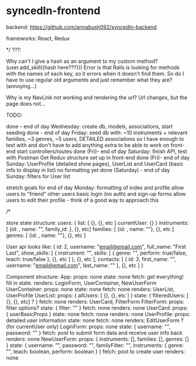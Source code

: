 # syncedIn-frontend

backend: https://github.com/annabush092/syncedIn-backend

frameworks: React, Redux

*/
???:

Why can't I give a hash as an argument to my custom method? (user.add_skill({hash here???}))
Error is that Rails is looking for methods with the names of each key, so it errors when it doesn't find them. So do I have to use regular old arguments and just remember what they are? (annoying...)

Why is my NavLink not working and rendering the url? Url changes, but the page does not...


TODO:

done - end of day Wednesday: create db, models, associations, start seeding
done - end of day Friday:
  seed db with:
    ~10 instruments + relevant families,
    ~3 genres,
    ~5 users,
    DETAILED associations so I have enough to test with and don't have to add
      anything extra to be able to work on front-end
  start controllers/routes
done (Fri)- end of day Saturday:
  finish API, test with Postman
  Get Redux structure set up in front-end
done (Fri)- end of day Sunday:
  UserProfile (detailed show pages),
  UserList and UserCard (basic info to display in list)
  no formatting yet
done (Saturday) - end of day Sunday:
  filters for User list

stretch goals for end of day Monday:
  formatting of index and profile
  allow users to "friend" other users
  basic login (no auth) and sign-up forms
  allow users to edit their profile - think of a good way to approach this

/*


store state structure:
  users: {
    list: [ {}, {}, etc ]
    currentUser: {}
  }
  instruments: [ {id: , name: "", family_id: }, {}, etc]
  families: [ {id: , name: ""}, {}, etc ]
  genres: [ {id: , name: ""}, {}, etc ]

User api looks like:
{
  id: 2,
  username: "email@email.com",
  full_name: "First Last",
  show_skills: [
    {
      instrument: "",
      skills: [
        {
          genre: "",
          perform: true/false,
          teach: true/false
        },
        {}, etc
      ]
    },
    {}, etc
  ],
  contacts: [
    {
      id: 3,
      first_name: "",
      username: "email@email.com",
      last_name: ""
    },
    {}, etc
  ]
}


Component structure:
  App:
    props: none
    state: none
    fetch: get everything! fill in state.
    renders: LoginForm, UserContainer, NewUserForm
  UserContainer:
    props: none
    state: none
    fetch: none
    renders: UserList, UserProfile
  UserList:
    props: {
      allUsers: [ {}, {}, etc ]
    }
    state: {
      filteredUsers: [ {}, {}, etc] ?
    }
    fetch: none
    renders: UserCard, FilterForm
  FilterForm:
    props: filter options?
    state: {
      filter: ""
    }
    fetch: none
    renders: none
  UserCard:
    props: {
      userBasicProps
    }
    state: none
    fetch: none
    renders: none
  UserProfile:
    props: detailed user information
    state: none
    fetch: none
    renders: EditUserForm ? (for currentUser only)
  LoginForm:
    props: none
    state: {
      username: "",
      password: ""
    }
    fetch: post to submit form data and receive user info back
    renders: none
  NewUserForm:
    props: {
      instruments: [],
      families: [],
      genres: []
    }
    state: {
      username: "",
      password: "",
      familyFilter: "",
      instruments: {
        genre: "",
        teach: boolean,
        perform: boolean
      }
    }
    fetch: post to create user
    renders: none
